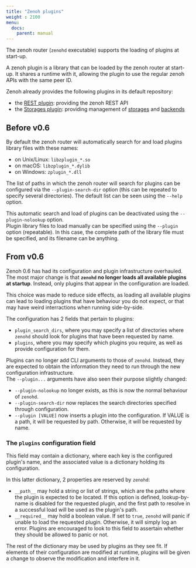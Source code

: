 ```yaml
---
title: "Zenoh plugins"
weight : 2100
menu:
  docs:
    parent: manual
---
```


The zenoh router (`zenohd` executable) supports the loading of plugins at start-up.

A zenoh plugin is a library that can be loaded by the zenoh router at start-up. It shares a runtime with it, allowing the plugin to use the regular zenoh APIs with the same peer ID.

Zenoh already provides the following plugins in its default repository:
 - the [REST plugin](../plugin-http): providing the zenoh REST API
 - the [Storages plugin](../plugin-storages): providing management of [storages](../abstractions#storage) and [backends](../abstractions#backend)

## Before v0.6
By default the zenoh router will automatically search for and load plugins library files with these names:
 - on Unix/Linux: `libzplugin_*.so`
 - on macOS: `libzplugin_*.dylib`
 - on Windows: `zplugin_*.dll`

The list of paths in which the zenoh router will search for plugins can be configured via the `--plugin-search-dir` option (this can be repeated to specify several directories). The default list can be seen using the `--help` option.

This automatic search and load of plugins can be deactivated using the `--plugin-nolookup` option.  
Plugin library files to load manually can be specified using the `--plugin` option (repeatable). In this case, the complete path of the library file must be specified, and its filename can be anything.

## From v0.6 
Zenoh 0.6 has had its configuration and plugin infrastructure overhauled. The most major change is that **`zenohd` no longer loads all available plugins at startup**. Instead, only plugins that appear in the configuration are loaded.

This choice was made to reduce side effects, as loading all available plugins can lead to loading plugins that have behaviour you do not expect, or that may have weird interractions when running side-by-side.

The configuration has 2 fields that pertain to plugins:
* `plugin_search_dirs`, where you may specify a list of directories where `zenohd` should look for plugins that have been requested by name.
* `plugins`, where you may specify which plugins you require, as well as provide configuration for them.

Plugins can no longer add CLI arguments to those of `zenohd`. Instead, they are expected to obtain the information they need to run through the new configuration infrastructure.  
The `--plugin...` arguments have also seen their purpose slightly changed:
* `--plugin-nolookup` no longer exists, as this is now the normal behaviour of `zenohd`.
* `--plugin-search-dir` now replaces the search directories specified through configuration.
* `--plugin [VALUE]` now inserts a plugin into the configuration. If VALUE is a path, it will be requested by path. Otherwise, it will be requested by name.

### The `plugins` configuration field
This field may contain a dictionary, where each key is the configured plugin's name, and the associated value is a dictionary holding its configuration.

In this latter dictionary, 2 properties are reserved by `zenohd`:
* `__path__` may hold a string or list of strings, which are the paths where the plugin is expected to be located. If this option is defined, lookup-by-name is disabled for the requested plugin, and the first path to resolve in a successful load will be used as the plugin's path.
* `__required__` may hold a boolean value. If set to `true`, `zenohd` will panic if unable to load the requested plugin. Otherwise, it will simply log an error. Plugins are encouraged to look to this field to assertain whether they should be allowed to panic or not.

The rest of the dictionary may be used by plugins as they see fit. If elements of their configuration are modified at runtime, plugins will be given a change to observe the modification and interfere in it.